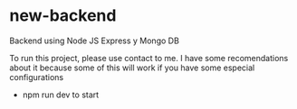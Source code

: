 # new-backend

Backend using Node JS Express y Mongo DB


To run this project, please use contact to me. I have some recomendations about it because some of this will work if you have some especial configurations

* npm run dev to start
